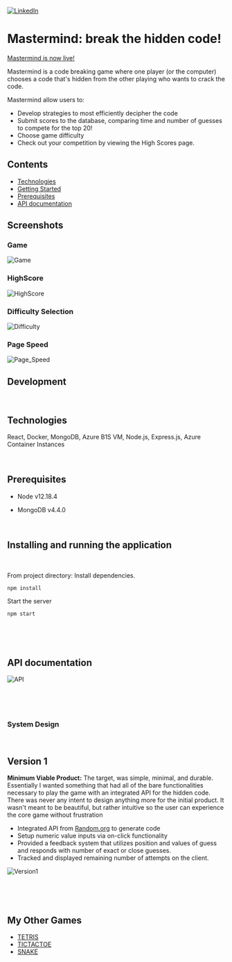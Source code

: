 [![LinkedIn][linkedin-shield]][linkedin-url]
# Mastermind: break the hidden code!

[Mastermind is now live!](https://mastermindbuild.azurewebsites.net/)

Mastermind is a code breaking game where one player (or the computer) chooses a code that's hidden from the other playing who wants to crack the code.



Mastermind allow users to:
- Develop strategies to most efficiently decipher the code
- Submit scores to the database, comparing time and number of guesses to compete for the top 20!
- Choose game difficulty
- Check out your competition by viewing the High Scores page.




## Contents
- [Technologies](#Technologies)
- [Getting Started](#Development)
- [Prerequisites](#Prerequisites)
- [API documentation](#api-documentaton)

## Screenshots
### Game
![Game](screenshots/game.png)


### HighScore
![HighScore](screenshots/highscores.png)


### Difficulty Selection
![Difficulty](screenshots/difficultyselection.png)


### Page Speed
![Page_Speed](screenshots/pagespeeds.png)


## Development
<p>&nbsp;</p>

## Technologies
React, Docker, MongoDB, Azure B1S VM, Node.js, Express.js, Azure Container Instances

<p>&nbsp;</p>

## Prerequisites


- Node v12.18.4


- MongoDB v4.4.0

<p>&nbsp;</p>


## Installing and running the application
<p>&nbsp;</p>


From project directory:
Install dependencies.
```sh
npm install
```

Start the server
```sh
npm start
```

<p>&nbsp;</p>
<p>&nbsp;</p>


## API documentation

![API](screenshots/APIDocumentation.png)


<p>&nbsp;</p>
<p>&nbsp;</p>



### System Design

<p>&nbsp;</p>

## Version 1

**Minimum Viable Product:**
The target, was simple, minimal, and durable. Essentially I wanted something that had all of the bare functionalities necessary to play the game with an integrated API for the hidden code. There was never any intent to design anything more for the initial product. It wasn't meant to be beautiful, but rather intuitive so the user can experience the core game without frustration
- Integrated API from [Random.org](https://www.random.org/) to generate code
- Setup numeric value inputs via on-click functionality
- Provided a feedback system that utilizes position and values of guess and responds with number of exact or close guesses.
- Tracked and displayed remaining number of attempts on the client.

![Version1](screenshots/V1Logic.png)
<p>&nbsp;</p>
<p>&nbsp;</p>

## My Other Games

  - [TETRIS](https://github.com/coffeesnakes/tetris_JS "Tetris")
  - [TICTACTOE](https://github.com/coffeesnakes/tictactoeJS "Tic-Tac-Toe")
  - [SNAKE](https://github.com/coffeesnakes/snekGame "Snake")


[linkedin-shield]: https://img.shields.io/badge/-LinkedIn-black.svg?style=for-the-badge&logo=linkedin&colorB=555
[linkedin-url]: https://www.linkedin.com/in/coffeesnakes/